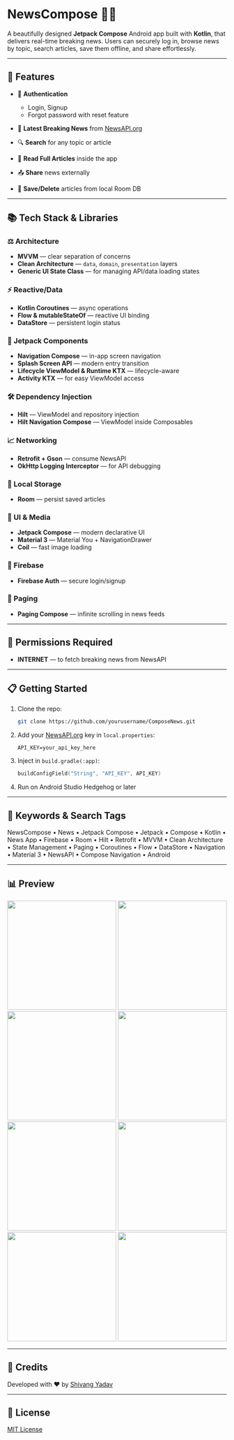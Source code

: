# NewsCompose 📰✨

A beautifully designed **Jetpack Compose** Android app built with **Kotlin**, that delivers real-time breaking news. Users can securely log in, browse news by topic, search articles, save them offline, and share effortlessly.

---

## 🚀 Features

* 🔐 **Authentication**

  * Login, Signup
  * Forgot password with reset feature
* 🔴 **Latest Breaking News** from [NewsAPI.org](https://newsapi.org)
* 🔍 **Search** for any topic or article
* 📄 **Read Full Articles** inside the app
* 📤 **Share** news externally
* 📁 **Save/Delete** articles from local Room DB

---

## 📚 Tech Stack & Libraries

### ⚖️ Architecture

* **MVVM** — clear separation of concerns
* **Clean Architecture** — `data`, `domain`, `presentation` layers
* **Generic UI State Class** — for managing API/data loading states

### ⚡ Reactive/Data

* **Kotlin Coroutines** — async operations
* **Flow & mutableStateOf** — reactive UI binding
* **DataStore** — persistent login status

### 🚚 Jetpack Components

* **Navigation Compose** — in-app screen navigation
* **Splash Screen API** — modern entry transition
* **Lifecycle ViewModel & Runtime KTX** — lifecycle-aware
* **Activity KTX** — for easy ViewModel access

### 🛠️ Dependency Injection

* **Hilt** — ViewModel and repository injection
* **Hilt Navigation Compose** — ViewModel inside Composables

### 📈 Networking

* **Retrofit + Gson** — consume NewsAPI
* **OkHttp Logging Interceptor** — for API debugging

### 📃 Local Storage

* **Room** — persist saved articles

### 📱 UI & Media

* **Jetpack Compose** — modern declarative UI
* **Material 3** — Material You + NavigationDrawer
* **Coil** — fast image loading

### 🚀 Firebase

* **Firebase Auth** — secure login/signup

### 👀 Paging

* **Paging Compose** — infinite scrolling in news feeds

---

## 🚧 Permissions Required

* **INTERNET** — to fetch breaking news from NewsAPI

---

## 📋 Getting Started

1. Clone the repo:

   ```bash
   git clone https://github.com/yourusername/ComposeNews.git
   ```
2. Add your [NewsAPI.org](https://newsapi.org) key in `local.properties`:

   ```properties
   API_KEY=your_api_key_here
   ```
3. Inject in `build.gradle(:app)`:

   ```kotlin
   buildConfigField("String", "API_KEY", API_KEY)
   ```
4. Run on Android Studio Hedgehog or later

---

## 📍 Keywords & Search Tags

NewsCompose • News • Jetpack Compose • Jetpack • Compose • Kotlin • News App • Firebase • Room • Hilt • Retrofit • MVVM • Clean Architecture • State Management • Paging • Coroutines • Flow • DataStore • Navigation • Material 3 • NewsAPI • Compose Navigation • Android

---

## 📊 Preview

<p align="center">
  <img src="https://raw.githubusercontent.com/yourusername/ComposeNews/main/screenshots/login.png" width="250" />
  <img src="https://raw.githubusercontent.com/yourusername/ComposeNews/main/screenshots/signup.png" width="250" />
  <img src="https://raw.githubusercontent.com/yourusername/ComposeNews/main/screenshots/forgot_password.png" width="250" />
  <img src="https://raw.githubusercontent.com/yourusername/ComposeNews/main/screenshots/breaking_news.png" width="250" />
  <img src="https://raw.githubusercontent.com/yourusername/ComposeNews/main/screenshots/search_news.png" width="250" />
  <img src="https://raw.githubusercontent.com/yourusername/ComposeNews/main/screenshots/article_view.png" width="250" />
  <img src="https://raw.githubusercontent.com/yourusername/ComposeNews/main/screenshots/save_article.png" width="250" />
  <img src="https://raw.githubusercontent.com/yourusername/ComposeNews/main/screenshots/delete_article.png" width="250" />
</p>

---

## 🌟 Credits

Developed with ❤️ by [Shivang Yadav](https://github.com/Iamshivang)

---

## 📅 License

[MIT License](LICENSE)
